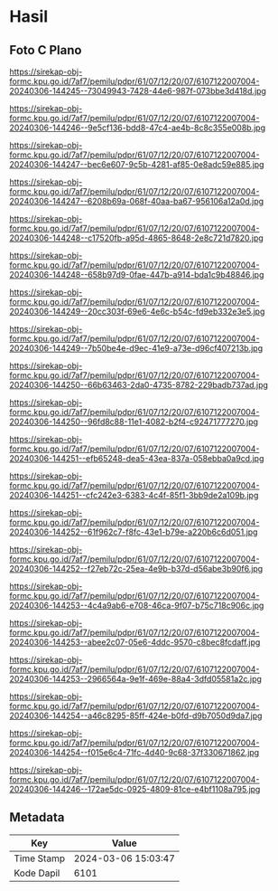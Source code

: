 # Hasil

## Foto C Plano

https://sirekap-obj-formc.kpu.go.id/7af7/pemilu/pdpr/61/07/12/20/07/6107122007004-20240306-144245--73049943-7428-44e6-987f-073bbe3d418d.jpg

https://sirekap-obj-formc.kpu.go.id/7af7/pemilu/pdpr/61/07/12/20/07/6107122007004-20240306-144246--9e5cf136-bdd8-47c4-ae4b-8c8c355e008b.jpg

https://sirekap-obj-formc.kpu.go.id/7af7/pemilu/pdpr/61/07/12/20/07/6107122007004-20240306-144247--bec6e607-9c5b-4281-af85-0e8adc59e885.jpg

https://sirekap-obj-formc.kpu.go.id/7af7/pemilu/pdpr/61/07/12/20/07/6107122007004-20240306-144247--6208b69a-068f-40aa-ba67-956106a12a0d.jpg

https://sirekap-obj-formc.kpu.go.id/7af7/pemilu/pdpr/61/07/12/20/07/6107122007004-20240306-144248--c17520fb-a95d-4865-8648-2e8c721d7820.jpg

https://sirekap-obj-formc.kpu.go.id/7af7/pemilu/pdpr/61/07/12/20/07/6107122007004-20240306-144248--658b97d9-0fae-447b-a914-bda1c9b48846.jpg

https://sirekap-obj-formc.kpu.go.id/7af7/pemilu/pdpr/61/07/12/20/07/6107122007004-20240306-144249--20cc303f-69e6-4e6c-b54c-fd9eb332e3e5.jpg

https://sirekap-obj-formc.kpu.go.id/7af7/pemilu/pdpr/61/07/12/20/07/6107122007004-20240306-144249--7b50be4e-d9ec-41e9-a73e-d96cf407213b.jpg

https://sirekap-obj-formc.kpu.go.id/7af7/pemilu/pdpr/61/07/12/20/07/6107122007004-20240306-144250--66b63463-2da0-4735-8782-229badb737ad.jpg

https://sirekap-obj-formc.kpu.go.id/7af7/pemilu/pdpr/61/07/12/20/07/6107122007004-20240306-144250--96fd8c88-11e1-4082-b2f4-c92471777270.jpg

https://sirekap-obj-formc.kpu.go.id/7af7/pemilu/pdpr/61/07/12/20/07/6107122007004-20240306-144251--efb65248-dea5-43ea-837a-058ebba0a9cd.jpg

https://sirekap-obj-formc.kpu.go.id/7af7/pemilu/pdpr/61/07/12/20/07/6107122007004-20240306-144251--cfc242e3-6383-4c4f-85f1-3bb9de2a109b.jpg

https://sirekap-obj-formc.kpu.go.id/7af7/pemilu/pdpr/61/07/12/20/07/6107122007004-20240306-144252--61f962c7-f8fc-43e1-b79e-a220b6c6d051.jpg

https://sirekap-obj-formc.kpu.go.id/7af7/pemilu/pdpr/61/07/12/20/07/6107122007004-20240306-144252--f27eb72c-25ea-4e9b-b37d-d56abe3b90f6.jpg

https://sirekap-obj-formc.kpu.go.id/7af7/pemilu/pdpr/61/07/12/20/07/6107122007004-20240306-144253--4c4a9ab6-e708-46ca-9f07-b75c718c906c.jpg

https://sirekap-obj-formc.kpu.go.id/7af7/pemilu/pdpr/61/07/12/20/07/6107122007004-20240306-144253--abee2c07-05e6-4ddc-9570-c8bec8fcdaff.jpg

https://sirekap-obj-formc.kpu.go.id/7af7/pemilu/pdpr/61/07/12/20/07/6107122007004-20240306-144253--2966564a-9e1f-469e-88a4-3dfd05581a2c.jpg

https://sirekap-obj-formc.kpu.go.id/7af7/pemilu/pdpr/61/07/12/20/07/6107122007004-20240306-144254--a46c8295-85ff-424e-b0fd-d9b7050d9da7.jpg

https://sirekap-obj-formc.kpu.go.id/7af7/pemilu/pdpr/61/07/12/20/07/6107122007004-20240306-144254--f015e6c4-71fc-4d40-9c68-37f330671862.jpg

https://sirekap-obj-formc.kpu.go.id/7af7/pemilu/pdpr/61/07/12/20/07/6107122007004-20240306-144246--172ae5dc-0925-4809-81ce-e4bf1108a795.jpg


## Metadata

| Key        | Value               |
| ---------- | ------------------- |
| Time Stamp | 2024-03-06 15:03:47 |
| Kode Dapil | 6101                |



